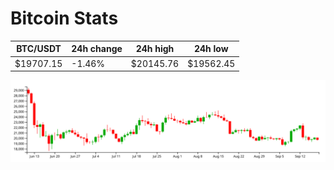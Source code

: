 # Bitcoin Stats

BTC/USDT|24h change|24h high|24h low|
|---|---|---|---|
|$19707.15|-1.46%|$20145.76|$19562.45|

<img src="./chart.svg">
